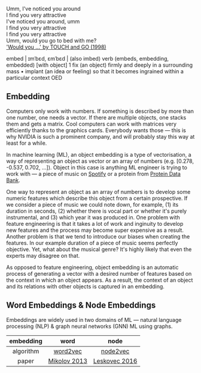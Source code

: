 Umm, I've noticed you around</br>
I find you very attractive</br>
I've noticed you around, umm</br>
I find you very attractive</br>
I find you very attractive</br>
Umm, would you go to bed with me?</br>
['Would you ...' by TOUCH and GO (1998)](https://www.youtube.com/watch?v=Hn-KmLIt-AQ)</br>

embed | ɪmˈbɛd, ɛmˈbɛd | (also imbed)
verb (embeds, embedding, embedded) [with object]
1 fix (an object) firmly and deeply in a surrounding mass
• implant (an idea or feeling) so that it becomes ingrained within a particular context
OED

## Embedding

Computers only work with numbers. If something is described by more than one number, one needs a vector. If there are multiple objects, one stacks them and gets a matrix. Cool computers can work with matrices very efficiently thanks to the graphics cards. Everybody wants those — this is why NVIDIA is such a prominent company, and will probably stay this way at least for a while.

In machine learning (ML), an object embedding is a type of vectorisation, a way of representing an object as vector or an array of numbers (e.g. [0.278, -0.537, 0.702, ...]). Object in this case is anything ML engineer is trying to work with — a piece of music on [Spotify](https://open.spotify.com/) or a protein from [Protein Data Bank](https://www.wwpdb.org/).

One way to represent an object as an array of numbers is to develop some numeric features which describe this object from a certain prospective. If we consider a piece of music we could note down, for example, (1) its duration in seconds, (2) whether there is vocal part or whether it's purely instrumental, and (3) which year it was produced in. One problem with feature engineering is that it takes a lot of work and inginuity to develop new features and the process may become super expensive as a result. Another problem is that we tend to introduce our biases when creating the features. In our example duration of a piece of music seems perfectly objective. Yet, what about the musical genre? It's highly likely that even the experts may disagree on that.

As opposed to feature engineering, object embedding is an automatic process of generating a vector with a desired number of features based on the context in which an object appears. As a result, the context of an object and its relations with other objects is captured in an embedding.

## Word Embeddings & Node Embeddings

Embeddings are widely used in two domains of ML — natural language processing (NLP) & graph neural networks (GNN) ML using graphs.

|embedding |word| node|
|:-:|:-:|:-:|
|algorithm|[word2vec]()|[node2vec](https://pytorch-geometric.readthedocs.io/en/latest/generated/torch_geometric.nn.models.Node2Vec.html)|
|paper|[Mikolov 2013](https://arxiv.org/abs/1301.3781)|[Leskovec 2016](https://arxiv.org/abs/1607.00653)|